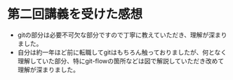 # 第二回講義を受けた感想
* gitの部分は必要不可欠な部分ですので丁寧に教えていただき、理解が深まりました。
* 自分は約一年ほど前に転職してgitはもちろん触っておりましたが、何となく理解していた部分、特にgit-flowの箇所などは図で解説していただき改めて理解が深まりました。